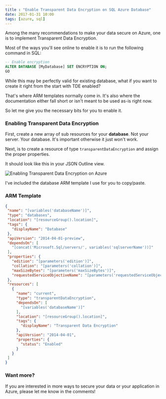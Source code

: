```yaml
---
title : "Enable Transparent Data Encryption on SQL Azure Database"
date: 2017-01-31 10:00
tags: [azure, sql]
---
```


Among the many recommendations to make your data secure on Azure, one is to implement Transparent Data Encryption.

Most of the ways you'll see online to enable it is to run the following command in SQL:

```sql
-- Enable encryption  
ALTER DATABASE [MyDatabase] SET ENCRYPTION ON;  
GO  
```

While this may be perfectly valid for existing database, what if you want to create it right from the start with TDE enabled?

That's where ARM templates normally come in. It's also where the documentation either fall short or isn't meant to be used as-is right now.

So let me give you the necessary bits for you to enable it.

### Enabling Transparent Data Encryption

First, create a new array of sub resources for your **database**. Not your server. Your database. It's important otherwise it just won't work.

Next, is to create a resource of type `transparentDataEncryption` and assign the proper properties.

It should look like this in your JSON Outline view.

![Enabling Transparent Data Encryption on Azure](/posts/files/enable-tde.png)

I've included the database ARM template I use for you to copy/paste.

### ARM Template

```json
{
 "name": "[variables('databaseName')]",
 "type": "databases",
 "location": "[resourceGroup().location]",
 "tags": {
   "displayName": "Database"
 },
 "apiVersion": "2014-04-01-preview",
 "dependsOn": [
   "[concat('Microsoft.Sql/servers/', variables('sqlserverName'))]"
 ],
 "properties": {
   "edition": "[parameters('edition')]",
   "collation": "[parameters('collation')]",
   "maxSizeBytes": "[parameters('maxSizeBytes')]",
   "requestedServiceObjectiveName": "[parameters('requestedServiceObjectiveName')]"
 },
 "resources": [
   {
     "name": "current",
     "type": "transparentDataEncryption",
     "dependsOn": [
       "[variables('databaseName')]"
     ],
     "location": "[resourceGroup().location]",
     "tags": {
       "displayName": "Transparent Data Encryption"
     },
     "apiVersion": "2014-04-01",
     "properties": {
       "status": "Enabled"
     }
   }
 ]
}
```

### Want more?

If you are interested in more ways to secure your data or your application in Azure, please let me know in the comments!
